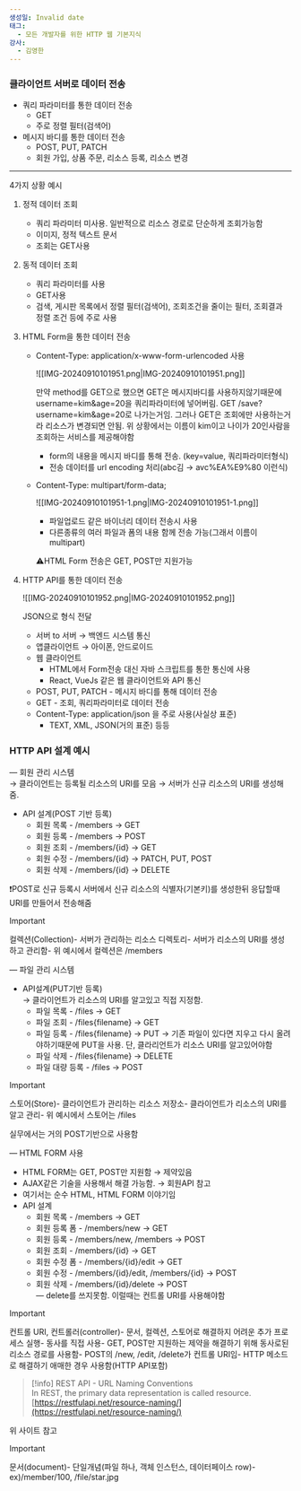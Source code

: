 ```yaml
---
생성일: Invalid date
태그:
  - 모든 개발자를 위한 HTTP 웹 기본지식
강사:
  - 김영한
---
```

### 클라이언트 서버로 데이터 전송

- 쿼리 파라미터를 통한 데이터 전송
    - GET
    - 주로 정렬 필터(검색어)
- 메시지 바디를 통한 데이터 전송
    - POST, PUT, PATCH
    - 회원 가입, 상품 주문, 리소스 등록, 리소스 변경

---

4가지 상황 예시

1. 정적 데이터 조회
    - 쿼리 파라미터 미사용. 일반적으로 리소스 경로로 단순하게 조회가능함
    - 이미지, 정적 텍스트 문서
    - 조회는 GET사용
2. 동적 데이터 조회
    - 쿼리 파라미터를 사용
    - GET사용
    - 검색, 게시판 목록에서 정렬 필터(검색어), 조회조건을 줄이는 필터, 조회결과 정렬 조건 등에 주로 사용
3. HTML Form을 통한 데이터 전송
    - Content-Type: application/x-www-form-urlencoded 사용
        
        ![[IMG-20240910101951.png|IMG-20240910101951.png]]
        
        만약 method를 GET으로 했으면 GET은 메시지바디를 사용하지않기때문에 username=kim&age=20을 쿼리파라미터에 넣어버림. GET /save?username=kim&age=20로 나가는거임. 그러나 GET은 조회에만 사용하는거라 리소스가 변경되면 안됨. 위 상황에서는 이름이 kim이고 나이가 20인사람을 조회하는 서비스를 제공해야함
        
        - form의 내용을 메시지 바디를 통해 전송. (key=value, 쿼리파라미터형식)
        - 전송 데이터를 url encoding 처리(abc김 → avc%EA%E9%80 이런식)
    - Content-Type: multipart/form-data;
        
        ![[IMG-20240910101951-1.png|IMG-20240910101951-1.png]]
        
        - 파일업로드 같은 바이너리 데이터 전송시 사용
        - 다른종류의 여러 파일과 폼의 내용 함께 전송 가능(그래서 이름이 multipart)
        
        ⚠️HTML Form 전송은 GET, POST만 지원가능
        
4. HTTP API를 통한 데이터 전송
    
    ![[IMG-20240910101952.png|IMG-20240910101952.png]]
    
    JSON으로 형식 전달
    
    - 서버 to 서버 → 백엔드 시스템 통신
    - 앱클라이언트 → 아이폰, 안드로이드
    - 웹 클라이언트
        - HTML에서 Form전송 대신 자바 스크립트를 통한 통신에 사용
        - React, VueJs 같은 웹 클라이언트와 API 통신
    - POST, PUT, PATCH - 메시지 바디를 통해 데이터 전송
    - GET - 조회, 쿼리파라미터로 데이터 전송
    - Content-Type: application/json 을 주로 사용(사실상 표준)
        - TEXT, XML, JSON(거의 표준) 등등

### HTTP API 설계 예시

— 회원 관리 시스템  
→ 클라이언트는 등록될 리소스의 URI를 모음 → 서버가 신규 리소스의 URI를 생성해줌.  

- API 설계(POST 기반 등록)
    - 회원 목록 - /members → GET
    - 회원 등록 - /members → POST
    - 회원 조회 - /members/{id} → GET
    - 회원 수정 - /members/{id} → PATCH, PUT, POST
    - 회원 삭제 - /members/{id} → DELETE

❗POST로 신규 등록시 서버에서 신규 리소스의 식별자(기본키)를 생성한뒤 응답할때 URI를 만들어서 전송해줌

> [!important]  
> 컬렉션(Collection)- 서버가 관리하는 리소스 디렉토리- 서버가 리소스의 URI를 생성하고 관리함- 위 예시에서 컬렉션은 /members  

— 파일 관리 시스템

- API설계(PUT기반 등록)  
    → 클라이언트가 리소스의 URI를 알고있고 직접 지정함.  
    - 파일 목록 - /files → GET
    - 파일 조회 - /files{filename} → GET
    - 파일 등록 - /files{filename} → PUT → 기존 파일이 있다면 지우고 다시 올려야하기때문에 PUT을 사용. 단, 클라리언트가 리소스 URI를 알고있어야함
    - 파일 삭제 - /files{filename} → DELETE
    - 파일 대량 등록 - /files → POST

> [!important]  
> 스토어(Store)- 클라이언트가 관리하는 리소스 저장소- 클라이언트가 리소스의 URI를 알고 관리- 위 예시에서 스토어는 /files  

실무에서는 거의 POST기반으로 사용함

— HTML FORM 사용

- HTML FORM는 GET, POST만 지원함 → 제약있음
- AJAX같은 기술을 사용해서 해결 가능함. → 회원API 참고
- 여기서는 순수 HTML, HTML FORM 이야기임
- API 설계
    - 회원 목록 - /members → GET
    - 회원 등록 폼 - /members/new → GET
    - 회원 등록 - /members/new, /members → POST
    - 회원 조회 - /members/{id} → GET
    - 회원 수정 폼 - /members/{id}/edit → GET
    - 회원 수정 - /members/{id}/edit, /members/{id} → POST
    - 회원 삭제 - /members/{id}/delete → POST  
        — delete를 쓰지못함. 이럴때는 컨트롤 URI를 사용해야함  
        

> [!important]  
> 컨트롤 URI, 컨트롤러(controller)- 문서, 컬렉션, 스토어로 해결하지 어려운 추가 프로세스 실행- 동사를 직접 사용- GET, POST만 지원하는 제약을 해결하기 위해 동사로된 리소스 경로를 사용함- POST의 /new, /edit, /delete가 컨트롤 URI임- HTTP 메소드로 해결하기 애매한 경우 사용함(HTTP API포함)  

> [!info] REST API - URL Naming Conventions  
> In REST, the primary data representation is called resource.  
> [https://restfulapi.net/resource-naming/](https://restfulapi.net/resource-naming/)  

위 사이트 참고

> [!important]  
> 문서(document)- 단일개념(파일 하나, 객체 인스턴스, 데이터페이스 row)- ex)/member/100, /file/star.jpg